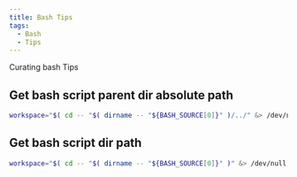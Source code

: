 ```yaml
---
title: Bash Tips
tags:
  - Bash
  - Tips
---
```


Curating bash Tips

## Get bash script parent dir absolute path

```bash
workspace="$( cd -- "$( dirname -- "${BASH_SOURCE[0]}" )/../" &> /dev/null && pwd )"
```

## Get bash script dir path

```bash
workspace="$( cd -- "$( dirname -- "${BASH_SOURCE[0]}" )" &> /dev/null && pwd )"
```

